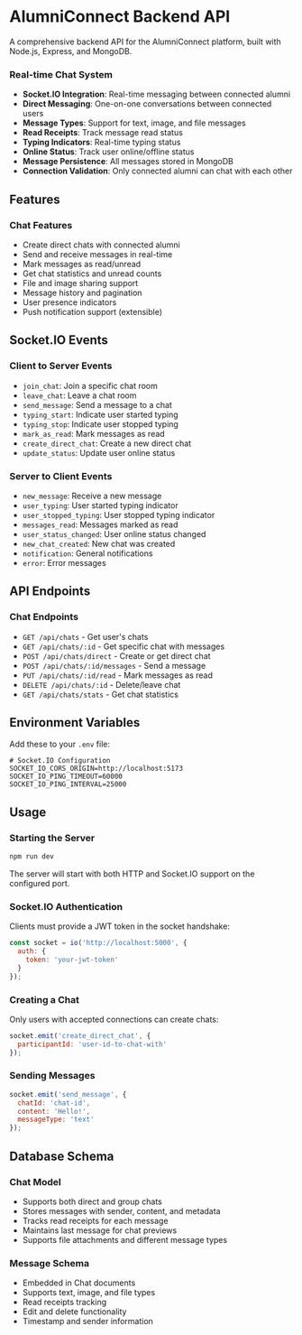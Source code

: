 # AlumniConnect Backend API
A comprehensive backend API for the AlumniConnect platform, built with Node.js, Express, and MongoDB.

### Real-time Chat System
- **Socket.IO Integration**: Real-time messaging between connected alumni
- **Direct Messaging**: One-on-one conversations between connected users
- **Message Types**: Support for text, image, and file messages
- **Read Receipts**: Track message read status
- **Typing Indicators**: Real-time typing status
- **Online Status**: Track user online/offline status
- **Message Persistence**: All messages stored in MongoDB
- **Connection Validation**: Only connected alumni can chat with each other
## Features
### Chat Features
- Create direct chats with connected alumni
- Send and receive messages in real-time
- Mark messages as read/unread
- Get chat statistics and unread counts
- File and image sharing support
- Message history and pagination
- User presence indicators
- Push notification support (extensible)
## Socket.IO Events
### Client to Server Events
- `join_chat`: Join a specific chat room
- `leave_chat`: Leave a chat room
- `send_message`: Send a message to a chat
- `typing_start`: Indicate user started typing
- `typing_stop`: Indicate user stopped typing
- `mark_as_read`: Mark messages as read
- `create_direct_chat`: Create a new direct chat
- `update_status`: Update user online status
### Server to Client Events
- `new_message`: Receive a new message
- `user_typing`: User started typing indicator
- `user_stopped_typing`: User stopped typing indicator
- `messages_read`: Messages marked as read
- `user_status_changed`: User online status changed
- `new_chat_created`: New chat was created
- `notification`: General notifications
- `error`: Error messages
## API Endpoints
### Chat Endpoints
- `GET /api/chats` - Get user's chats
- `GET /api/chats/:id` - Get specific chat with messages
- `POST /api/chats/direct` - Create or get direct chat
- `POST /api/chats/:id/messages` - Send a message
- `PUT /api/chats/:id/read` - Mark messages as read
- `DELETE /api/chats/:id` - Delete/leave chat
- `GET /api/chats/stats` - Get chat statistics
## Environment Variables
Add these to your `.env` file:
```env
# Socket.IO Configuration
SOCKET_IO_CORS_ORIGIN=http://localhost:5173
SOCKET_IO_PING_TIMEOUT=60000
SOCKET_IO_PING_INTERVAL=25000
```
## Usage
### Starting the Server
```bash
npm run dev
```
The server will start with both HTTP and Socket.IO support on the configured port.
### Socket.IO Authentication
Clients must provide a JWT token in the socket handshake:
```javascript
const socket = io('http://localhost:5000', {
  auth: {
    token: 'your-jwt-token'
  }
});
```
### Creating a Chat
Only users with accepted connections can create chats:
```javascript
socket.emit('create_direct_chat', {
  participantId: 'user-id-to-chat-with'
});
```
### Sending Messages
```javascript
socket.emit('send_message', {
  chatId: 'chat-id',
  content: 'Hello!',
  messageType: 'text'
});
```
## Database Schema
### Chat Model
- Supports both direct and group chats
- Stores messages with sender, content, and metadata
- Tracks read receipts for each message
- Maintains last message for chat previews
- Supports file attachments and different message types
### Message Schema
- Embedded in Chat documents
- Supports text, image, and file types
- Read receipts tracking
- Edit and delete functionality
- Timestamp and sender information